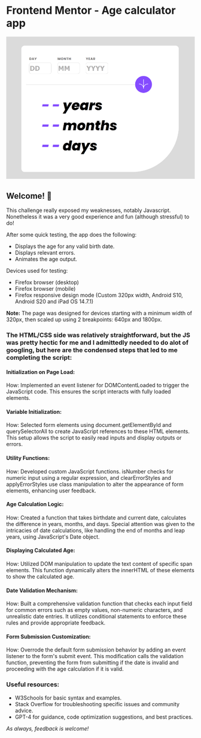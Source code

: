 # Frontend Mentor - Age calculator app

![My attempt at the Age calculator app coding challenge](./appexample.png)

## Welcome! 👋

This challenge really exposed my weaknesses, notably Javascript. Nonetheless it was a very good experience and fun (although stressful) to do!

After some quick testing, the app does the following:
- Displays the age for any valid birth date.
- Displays relevant errors.
- Animates the age output.

Devices used for testing:
- Firefox browser (desktop)
- Firefox browser (mobile)
- Firefox responsive design mode (Custom 320px width, Android S10, Android S20 and iPad OS 14.7.1)
  
**Note:** The page was designed for devices starting with a minimum width of 320px, then scaled up using 2 breakpoints: 640px and 1800px.

### The HTML/CSS side was relatively straightforward, but the JS was pretty hectic for me and I admittedly needed to do alot of googling, but here are the condensed steps that led to me completing the script:

#### Initialization on Page Load:
How: Implemented an event listener for DOMContentLoaded to trigger the JavaScript code. This ensures the script interacts with fully loaded elements.

#### Variable Initialization:
How: Selected form elements using document.getElementById and querySelectorAll to create JavaScript references to these HTML elements. This setup allows the script to easily read inputs and display outputs or errors.

#### Utility Functions:
How: Developed custom JavaScript functions. isNumber checks for numeric input using a regular expression, and clearErrorStyles and applyErrorStyles use class manipulation to alter the appearance of form elements, enhancing user feedback.

#### Age Calculation Logic:
How: Created a function that takes birthdate and current date, calculates the difference in years, months, and days. Special attention was given to the intricacies of date calculations, like handling the end of months and leap years, using JavaScript's Date object.

#### Displaying Calculated Age:
How: Utilized DOM manipulation to update the text content of specific span elements. This function dynamically alters the innerHTML of these elements to show the calculated age.

#### Date Validation Mechanism:
How: Built a comprehensive validation function that checks each input field for common errors such as empty values, non-numeric characters, and unrealistic date entries. It utilizes conditional statements to enforce these rules and provide appropriate feedback.

#### Form Submission Customization:
How: Overrode the default form submission behavior by adding an event listener to the form's submit event. This modification calls the validation function, preventing the form from submitting if the date is invalid and proceeding with the age calculation if it is valid.

### Useful resources:
- W3Schools for basic syntax and examples.
- Stack Overflow for troubleshooting specific issues and community advice.
- GPT-4 for guidance, code optimization suggestions, and best practices.


*As always, feedback is welcome!*
